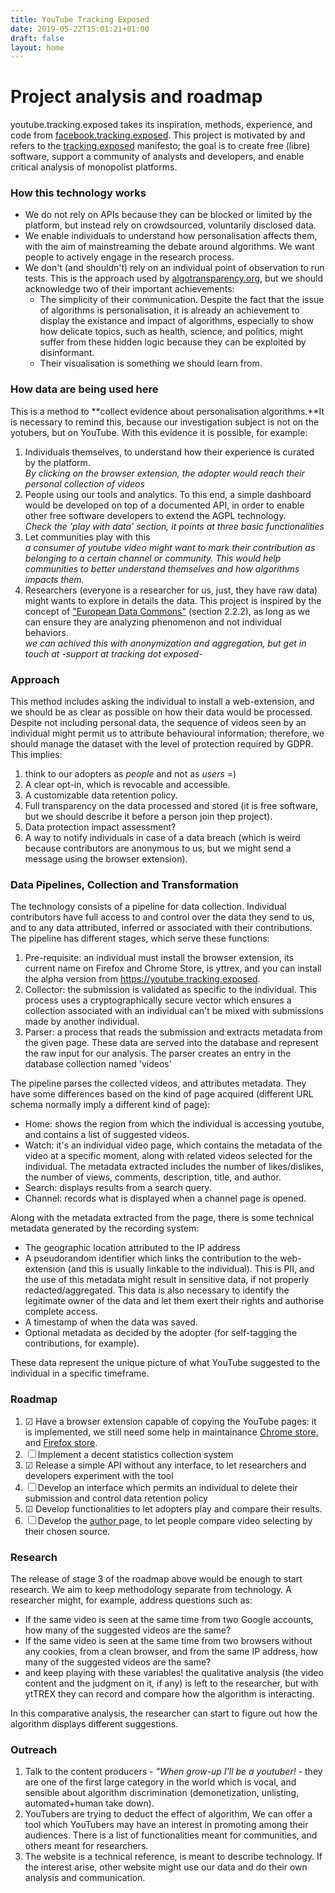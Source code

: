 ```yaml
---
title: YouTube Tracking Exposed
date: 2019-05-22T15:01:21+01:00
draft: false
layout: home
---
```


# Project analysis and roadmap

youtube.tracking.exposed takes its inspiration, methods, experience, and code from [facebook.tracking.exposed](https://facebook.tracking.exposed). This project is motivated by and refers to the [tracking.exposed](https://tracking.exposed) manifesto; the goal is to create free (libre) software, support a community of analysts and developers, and enable critical analysis of monopolist platforms.

### How this technology works

* We do not rely on APIs because they can be blocked or limited by the platform, but instead rely on crowdsourced, voluntarily disclosed data.
* We enable individuals to understand how personalisation affects them, with the aim of mainstreaming the debate around algorithms. We want people to actively engage in the research process.
* We don't (and shouldn't) rely on an individual point of observation to run tests. This is the approach used by [algotransparency.org](https://algotransparency.org), but we should acknowledge two of their important achievements:
    *   The simplicity of their communication. Despite the fact that the issue of algorithms is personalisation, it is already an achievement to display the existance and impact of algorithms, especially to show how delicate topics, such as health, science, and politics, might suffer from these hidden logic because they can be exploited by disinformant.
    *   Their visualisation is something we should learn from.
      

### How data are being used here

This is a method to **collect evidence about personalisation algorithms.**It is necessary to remind this, because our investigation subject is not on the yotubers, but on YouTube. With this evidence it is possible, for example:

1.  Individuals themselves, to understand how their experience is curated by the platform.  
*By clicking on the browser extension, the adopter would reach their personal collection of videos*
2.  People using our tools and analytics. To this end, a simple dashboard would be developed on top of a documented API, in order to enable other free software developers to extend the AGPL technology.  
*Check the 'play with data' section, it points at three basic functionalities*
3.  Let communities play with this  
*a consumer of youtube video might want to mark their contribution as belonging to a certain channel or community. This would help communities to better understand themselves and how algorithms impacts them.*
4.  Researchers (everyone is a researcher for us, just, they have raw data) might wants to explore in details the data. This project is inspired by the concept of ["European Data Commons"](https://diem25.org/wp-content/uploads/2019/03/Technological-Sovereignty-Green-Paper-No-3.pdf) (section 2.2.2), as long as we can ensure they are analyzing phenomenon and not individual behaviors.  
*we can achived this with anonymization and aggregation, but get in touch at -support at tracking dot exposed-*
      

### Approach

This method includes asking the individual to install a web-extension, and we should be as clear as possible on how their data would be processed. Despite not including personal data, the sequence of videos seen by an individual might permit us to attribute behavioural information; therefore, we should manage the dataset with the level of protection required by GDPR. This implies:

1.  think to our adopters as *people* and not as *users* =) 
2.  A clear opt-in, which is revocable and accessible.
3.  A customizable data retention policy.
4.  Full transparency on the data processed and stored (it is free software, but we should describe it before a person join thep project).
5.  Data protection impact assessment?
6.  A way to notify individuals in case of a data breach (which is weird because contributors are anonymous to us, but we might send a message using the browser extension).
      

### Data Pipelines, Collection and Transformation

The technology consists of a pipeline for data collection. Individual contributors have full access to and control over the data they send to us, and to any data attributed, inferred or associated with their contributions. The pipeline has different stages, which serve these functions:
      
1.  Pre-requisite: an individual must install the browser extension, its current name on Firefox and Chrome Store, is yttrex, and you can install the alpha version from https://youtube.tracking.exposed.
2.  Collector: the submission is validated as specific to the individual. This process uses a cryptographically secure vector which ensures a collection associated with an individual can't be mixed with submissions made by another individual. 
3.  Parser: a process that reads the submission and extracts metadata from the given page. These data are served into the database and represent the raw input for our analysis. The parser creates an entry in the database collection named 'videos'
      
The pipeline parses the collected videos, and attributes metadata. They have some differences based on the kind of page acquired (different URL schema normally imply a different kind of page):

* Home: shows the region from which the individual is accessing youtube, and contains a list of suggested videos.
* Watch: it's an individual video page, which contains the metadata of the video at a specific moment, along with related videos selected for the individual. The metadata extracted includes the number of likes/dislikes, the number of views, comments, description, title, and author. 
* Search: displays results from a search query.
* Channel: records what is displayed when a channel page is opened.
      
Along with the metadata extracted from the page, there is some technical metadata generated by the recording system:

* The geographic location attributed to the IP address
* A pseudorandom identifier which links the contribution to the web-extension (and this is usually linkable to the individual). This is PII, and the use of this metadata might result in sensitive data, if not properly redacted/aggregated.  This data is also necessary to identify the legitimate owner of the data and let them exert their rights and authorise complete access.
* A timestamp of when the data was saved.
* Optional metadata as decided by the adopter (for self-tagging the contributions, for example).

These data represent the unique picture of what YouTube suggested to the individual in a specific timeframe.

### Roadmap

1. ☑  Have a browser extension capable of copying the YouTube pages: it is implemented, we still need some help in maintainance [Chrome store,](https://chrome.google.com/webstore/detail/yttrex/kbbgjcgdcibilpahljnlejefcehbljnd) and [Firefox store](https://addons.mozilla.org/en-US/firefox/addon/yttrex/). 
2. ☐  Implement a decent statistics collection system 
3. ☑  Release a simple API without any interface, to let researchers and developers experiment with the tool
4. ☐  Develop an interface which permits an individual to delete their submission and control data retention policy
5. ☑  Develop functionalities to let adopters play and compare their results.
6. ☐  Develop the [author ](/author)page, to let people compare video selecting by their chosen source.
      
### Research

The release of stage 3 of the roadmap above would be enough to start research. We aim to keep methodology separate from technology. A researcher might, for example, address questions such as:

* If the same video is seen at the same time from two Google accounts, how many of the suggested videos are the same?
* If the same video is seen at the same time from two browsers without any cookies, from a clean browser, and from the same IP address, how many of the suggested videos are the same?
* and keep playing with these variables! the qualitative analysis (the video content and the judgment on it, if any) is left to the researcher, but with ytTREX they can record and compare how the algorithm is interacting.
      

In this comparative analysis, the researcher can start to figure out how the algorithm displays different suggestions.

### Outreach

1. Talk to the content producers - *"When grow-up I'll be a youtuber!* - they are one of the first large category in the world which is vocal, and sensible about algorithm discrimination (demonetization, unlisting, automated+human take down).
2. YouTubers are trying to deduct the effect of algorithm, We can offer a tool which YouTubers may have an interest in promoting among their audiences. There is a list of functionalities meant for communities, and others meant for researchers.
3. The website is a technical reference, is meant to describe technology. If the interest arise, other website might use our data and do their own analysis and communication.
